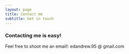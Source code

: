 ```yaml
---
layout: page
title: Contact me
subtitle: Get in touch
---
```


### Contacting me is easy!

Feel free to shoot me an email!: edandrew.95 @ gmail.com


